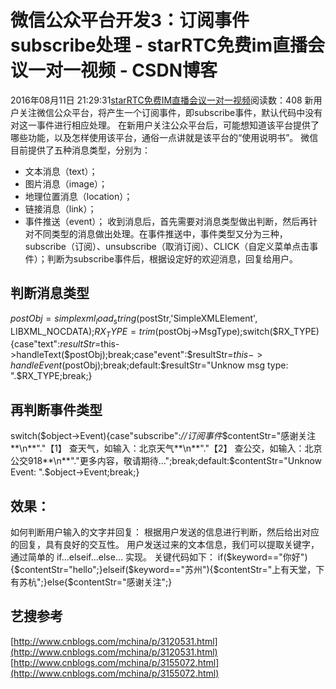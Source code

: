 # 微信公众平台开发3：订阅事件subscribe处理 - starRTC免费im直播会议一对一视频 - CSDN博客
2016年08月11日 21:29:31[starRTC免费IM直播会议一对一视频](https://me.csdn.net/elesos)阅读数：408
新用户关注微信公众平台，将产生一个订阅事件，即subscribe事件，默认代码中没有对这一事件进行相应处理。
在新用户关注公众平台后，可能想知道该平台提供了哪些功能，以及怎样使用该平台，通俗一点讲就是该平台的“使用说明书”。
微信目前提供了五种消息类型，分别为：
- 文本消息（text）；
- 图片消息（image）；
- 地理位置消息（location）；
- 链接消息（link）；
- 事件推送（event）；
收到消息后，首先需要对消息类型做出判断，然后再针对不同类型的消息做出处理。在事件推送中，事件类型又分为三种，subscribe（订阅）、unsubscribe（取消订阅）、CLICK（自定义菜单点击事件）；判断为subscribe事件后，根据设定好的欢迎消息，回复给用户。
## 判断消息类型
$postObj=simplexml_load_string($postStr,'SimpleXMLElement', LIBXML_NOCDATA);$RX_TYPE=trim($postObj->MsgType);switch($RX_TYPE){case"text":$resultStr=$this->handleText($postObj);break;case"event":$resultStr=$this->handleEvent($postObj);break;default:$resultStr="Unknow msg type: ".$RX_TYPE;break;}
## 再判断事件类型
switch($object->Event){case"subscribe":*//订阅事件*$contentStr="感谢关注**\n**"."【1】 查天气，如输入：北京天气**\n**"."【2】 查公交，如输入：北京公交918**\n**"."更多内容，敬请期待...";break;default:$contentStr="Unknow Event: ".$object->Event;break;}
## 效果：
如何判断用户输入的文字并回复：
根据用户发送的信息进行判断，然后给出对应的回复，具有良好的交互性。
用户发送过来的文本信息，我们可以提取关键字，通过简单的 if...elseif...else... 实现。
关键代码如下：
if($keyword=="你好"){$contentStr="hello";}elseif($keyword=="苏州"){$contentStr="上有天堂，下有苏杭";}else{$contentStr="感谢关注";}
## 艺搜参考
[http://www.cnblogs.com/mchina/p/3120531.html](http://www.cnblogs.com/mchina/p/3120531.html)
[http://www.cnblogs.com/mchina/p/3155072.html](http://www.cnblogs.com/mchina/p/3155072.html)
